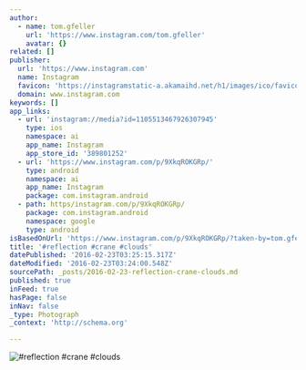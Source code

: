 ```yaml
---
author:
  - name: tom.gfeller
    url: 'https://www.instagram.com/tom.gfeller'
    avatar: {}
related: []
publisher:
  url: 'https://www.instagram.com'
  name: Instagram
  favicon: 'https://instagramstatic-a.akamaihd.net/h1/images/ico/favicon.ico/7cdab0872b15.ico'
  domain: www.instagram.com
keywords: []
app_links:
  - url: 'instagram://media?id=1105513467926307945'
    type: ios
    namespace: ai
    app_name: Instagram
    app_store_id: '389801252'
  - url: 'https://www.instagram.com/p/9XkqROKGRp/'
    type: android
    namespace: ai
    app_name: Instagram
    package: com.instagram.android
  - path: https/instagram.com/p/9XkqROKGRp/
    package: com.instagram.android
    namespace: google
    type: android
isBasedOnUrl: 'https://www.instagram.com/p/9XkqROKGRp/?taken-by=tom.gfeller'
title: '#reflection #crane #clouds'
datePublished: '2016-02-23T03:25:15.317Z'
dateModified: '2016-02-23T03:24:00.548Z'
sourcePath: _posts/2016-02-23-reflection-crane-clouds.md
published: true
inFeed: true
hasPage: false
inNav: false
_type: Photograph
_context: 'http://schema.org'

---
```

![&num;reflection &num;crane &num;clouds](https://scontent.cdninstagram.com/t51.2885-15/s640x640/sh0.08/e35/12139805_1617834491811070_1042045891_n.jpg?ig_cache_key=MTEwNTUxMzQ2NzkyNjMwNzk0NQ%3D%3D.2)